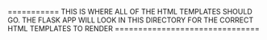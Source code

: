 =========== THIS IS WHERE ALL OF THE HTML TEMPLATES SHOULD GO. THE FLASK APP WILL LOOK IN THIS DIRECTORY FOR THE CORRECT HTML TEMPLATES TO RENDER ===============================
